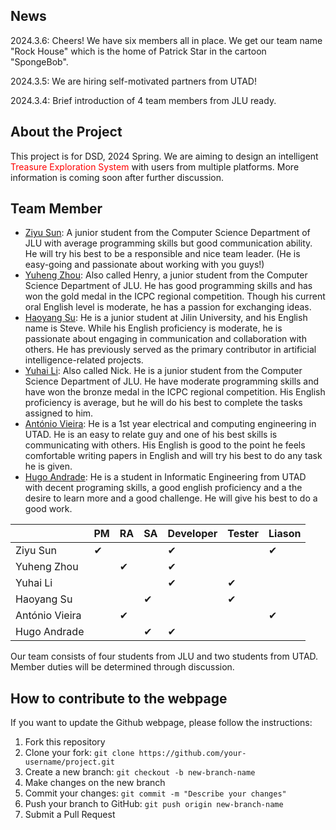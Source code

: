## News
2024.3.6: Cheers! We have six members all in place. We get our team name "Rock House" which is the home of Patrick Star in the cartoon "SpongeBob".

2024.3.5: We are hiring self-motivated partners from UTAD!

2024.3.4: Brief introduction of 4 team members from JLU ready.

## About the Project

This project is for DSD, 2024 Spring. We are aiming to design an intelligent <font color = 'red'>Treasure Exploration System </font>with users from multiple platforms. More information is coming soon after further discussion.   

## Team Member

-  [Ziyu Sun](Zysun2002@github.com "Zysun's github"): A junior student from the Computer Science Department of JLU with average programming skills but good communication ability. He will try his best to be a responsible and nice team leader. (He is easy-going and passionate about working with you guys!)
-  [Yuheng Zhou](https://github.com/zhouyuheng2003): Also called Henry, a junior student from the Computer Science Department of JLU. He has good programming skills and has won the gold medal in the ICPC regional competition. Though his current oral English level is moderate, he has a passion for exchanging ideas.
-  [Haoyang Su](https://github.com/JluShy): He is a junior student at Jilin University, and his English name is Steve. While his English proficiency is moderate, he is passionate about engaging in communication and collaboration with others. He has previously served as the primary contributor in artificial intelligence-related projects.
-  [Yuhai Li](https://github.com/yigeqianshuixiaobai): Also called Nick. He is a junior student from the Computer Science Department of JLU. He have moderate programming skills and have won the bronze medal in the ICPC regional competition. His English proficiency is average, but he will do his best to complete the tasks assigned to him.
-  [António Vieira](https://github.com/ToGregas): He is a  1st year electrical and computing engineering in UTAD. He is an easy to relate guy and one of his best skills is communicating with others. His English is good to the point he feels comfortable writing papers in English and will try his best to do any task he is given.
-  [Hugo Andrade](https://github.com/ManWorf): He is a student in Informatic Engineering from UTAD with decent programing skills, a good english proficiency and a the desire to learn more and a good challenge. He will give his best to do a good work.

|                | PM       | RA     | SA     | Developer | Tester | Liason |
| -----------    | -------- |  ----  | ----   | --------- | ------ | ------ |
| Ziyu Sun       | &#10004; |        |        |&#10004;   |        |&#10004;|
| Yuheng Zhou    |          |&#10004;|        |&#10004;   |        |        |
| Yuhai Li       |          |        |        |&#10004;   |&#10004;|        |
| Haoyang Su     |          |        |&#10004;|           |&#10004;|        |
| António Vieira |          |&#10004;|        |           |        |&#10004;|
| Hugo Andrade   |          |        |&#10004;|&#10004;   |        |        |

Our team consists of four students from JLU and two students from UTAD. Member duties will be determined through discussion.

## How to contribute to the webpage

If you want to update the Github webpage, please follow the instructions:

1. Fork this repository
2. Clone your fork: `git clone https://github.com/your-username/project.git`
3. Create a new branch: `git checkout -b new-branch-name`
4. Make changes on the new branch
5. Commit your changes: `git commit -m "Describe your changes"`
6. Push your branch to GitHub: `git push origin new-branch-name`
7. Submit a Pull Request

